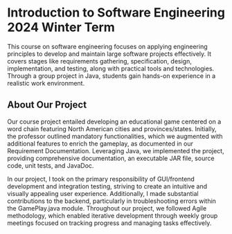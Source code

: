 # Introduction to Software Engineering 2024 Winter Term
This course on software engineering focuses on applying engineering principles to develop and maintain large software projects effectively. It covers stages like requirements gathering, specification, design, implementation, and testing, along with practical tools and technologies. Through a group project in Java, students gain hands-on experience in a realistic work environment.

## About Our Project
Our course project entailed developing an educational game centered on a word chain featuring North American cities and provinces/states. Initially, the professor outlined mandatory functionalities, which we augmented with additional features to enrich the gameplay, as documented in our Requirement Documentation. Leveraging Java, we implemented the project, providing comprehensive documentation, an executable JAR file, source code, unit tests, and JavaDoc. 

In our project, I took on the primary responsibility of GUI/frontend development and integration testing, striving to create an intuitive and visually appealing user experience. Additionally, I made substantial contributions to the backend, particularly in troubleshooting errors within the GamePlay.java module. Throughout our project, we followed Agile methodology, which enabled iterative development through weekly group meetings focused on tracking progress and managing tasks effectively.
